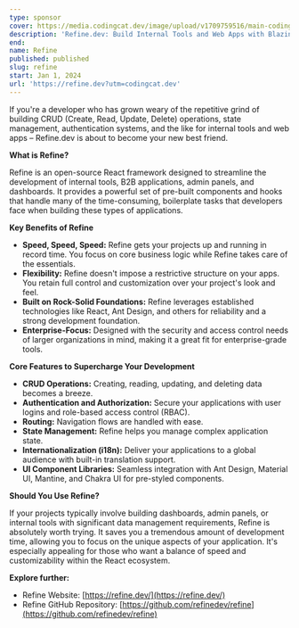 ```yaml
---
type: sponsor
cover: https://media.codingcat.dev/image/upload/v1709759516/main-codingcatdev-photo/sponsors/refine.png
description: 'Refine.dev: Build Internal Tools and Web Apps with Blazing Speed'
end:
name: Refine
published: published
slug: refine
start: Jan 1, 2024
url: 'https://refine.dev?utm=codingcat.dev'
---
```


If you're a developer who has grown weary of the repetitive grind of building CRUD (Create, Read, Update, Delete) operations, state management, authentication systems, and the like for internal tools and web apps – Refine.dev is about to become your new best friend.

**What is Refine?**

Refine is an open-source React framework designed to streamline the development of internal tools, B2B applications, admin panels, and dashboards. It provides a powerful set of pre-built components and hooks that handle many of the time-consuming, boilerplate tasks that developers face when building these types of applications.

**Key Benefits of Refine**

- **Speed, Speed, Speed:** Refine gets your projects up and running in record time. You focus on core business logic while Refine takes care of the essentials.
- **Flexibility:** Refine doesn't impose a restrictive structure on your apps. You retain full control and customization over your project's look and feel.
- **Built on Rock-Solid Foundations:** Refine leverages established technologies like React, Ant Design, and others for reliability and a strong development foundation.
- **Enterprise-Focus:** Designed with the security and access control needs of larger organizations in mind, making it a great fit for enterprise-grade tools.

**Core Features to Supercharge Your Development**

- **CRUD Operations:** Creating, reading, updating, and deleting data becomes a breeze.
- **Authentication and Authorization:** Secure your applications with user logins and role-based access control (RBAC).
- **Routing:** Navigation flows are handled with ease.
- **State Management:** Refine helps you manage complex application state.
- **Internationalization (i18n):** Deliver your applications to a global audience with built-in translation support.
- **UI Component Libraries:** Seamless integration with Ant Design, Material UI, Mantine, and Chakra UI for pre-styled components.

**Should You Use Refine?**

If your projects typically involve building dashboards, admin panels, or internal tools with significant data management requirements, Refine is absolutely worth trying. It saves you a tremendous amount of development time, allowing you to focus on the unique aspects of your application. It's especially appealing for those who want a balance of speed and customizability within the React ecosystem.

**Explore further:**

- Refine Website: [https://refine.dev/](https://refine.dev/)
- Refine GitHub Repository: [https://github.com/refinedev/refine](https://github.com/refinedev/refine)
